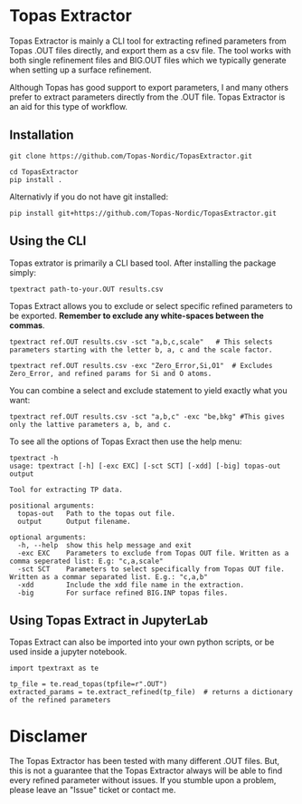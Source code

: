# Topas Extractor

Topas Extractor is mainly a CLI tool for extracting refined parameters from Topas .OUT files directly, and export them
as a csv file. The tool works with both single refinement files and BIG.OUT files which we typically generate
when setting up a surface refinement. 

Although Topas has good support to export parameters, I and many others prefer to extract parameters directly from
the .OUT file. Topas Extractor is an aid for this type of workflow.

## Installation

```
git clone https://github.com/Topas-Nordic/TopasExtractor.git

cd TopasExtractor
pip install .
```
Alternativly if you do not have git installed:
```
pip install git+https://github.com/Topas-Nordic/TopasExtractor.git
```

## Using the CLI

Topas extrator is primarily a CLI based tool. After installing the package simply:

```
tpextract path-to-your.OUT results.csv
```

Topas Extract allows you to exclude or select specific refined parameters to be exported. __Remember to
exclude any white-spaces between the commas__.

```
tpextract ref.OUT results.csv -sct "a,b,c,scale"   # This selects parameters starting with the letter b, a, c and the scale factor.
```

```
tpextract ref.OUT results.csv -exc "Zero_Error,Si,O1"  # Excludes Zero_Error, and refined params for Si and O atoms.
```

You can combine a select and exclude statement to yield exactly what you want:

```
tpextract ref.OUT results.csv -sct "a,b,c" -exc "be,bkg" #This gives only the lattive parameters a, b, and c.
```

To see all the options of Topas Exract then use the help menu:

```
tpextract -h
usage: tpextract [-h] [-exc EXC] [-sct SCT] [-xdd] [-big] topas-out output

Tool for extracting TP data.

positional arguments:
  topas-out   Path to the topas out file.
  output      Output filename.

optional arguments:
  -h, --help  show this help message and exit
  -exc EXC    Parameters to exclude from Topas OUT file. Written as a comma seperated list: E.g: "c,a,scale"
  -sct SCT    Parameters to select specifically from Topas OUT file. Written as a commar separated list. E.g.: "c,a,b"
  -xdd        Include the xdd file name in the extraction.
  -big        For surface refined BIG.INP topas files.
```

## Using Topas Extract in JupyterLab

Topas Extract can also be imported into your own python scripts, or be used inside
a jupyter notebook.

```
import tpextraxt as te

tp_file = te.read_topas(tpfile=r".OUT")
extracted_params = te.extract_refined(tp_file)  # returns a dictionary of the refined parameters
```

# Disclamer
The Topas Extractor has been tested with many different .OUT files. But, this is not a guarantee that
the Topas Extractor always will be able to find every refined parameter without issues. If you stumble upon a problem,
please leave an "Issue" ticket or contact me.
